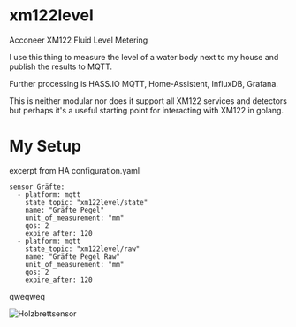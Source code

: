 # xm122level
Acconeer XM122 Fluid Level Metering

I use this thing to measure the level of a water body next to my house and publish the results to MQTT.


Further processing is HASS.IO MQTT, Home-Assistent, InfluxDB, Grafana.

This is neither modular nor does it support all XM122 services and detectors but perhaps it's a useful starting point for interacting with XM122 in golang.


# My Setup


excerpt from HA configuration.yaml 
```
sensor Gräfte:
  - platform: mqtt
    state_topic: "xm122level/state"
    name: "Gräfte Pegel"
    unit_of_measurement: "mm"
    qos: 2
    expire_after: 120
  - platform: mqtt
    state_topic: "xm122level/raw"
    name: "Gräfte Pegel Raw"
    unit_of_measurement: "mm"
    qos: 2
    expire_after: 120
```

qweqweq
  
![Holzbrettsensor](/holzbrettsensor.jpg)